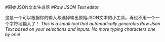 #原始JSON文本生成器
#*Raw JSON Text editor*

这是一个可以根据你的输入与选择输出原始JSON文本的小工具。再也不用一个一个字符地输入了！
*This is a small tool that automatically generates Raw Json Text based on your selections and inputs. No more typing characters one by one!*
